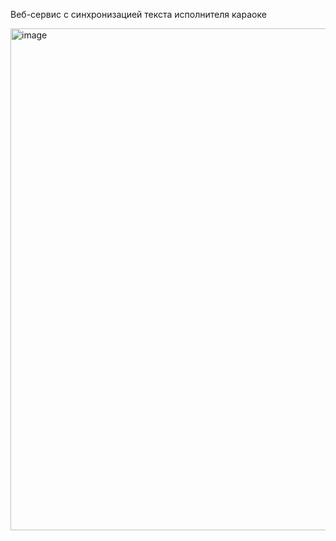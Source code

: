 Веб-сервис с синхронизацией текста исполнителя караоке

<img width="1174" height="803" alt="image" src="https://github.com/user-attachments/assets/c50124ec-1999-4a4b-ae6f-f65e92ef2b8a" />

